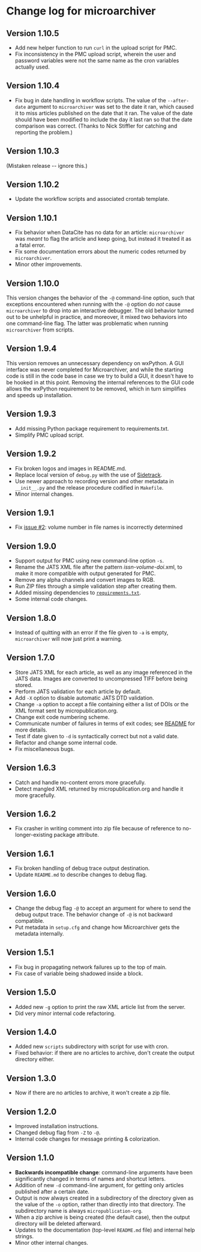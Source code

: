 Change log for microarchiver
============================

Version 1.10.5
--------------

* Add new helper function to run `curl` in the upload script for PMC.
* Fix inconsistency in the PMC upload script, wherein the user and password variables were not the same name as the cron variables actually used.


Version 1.10.4
--------------

* Fix bug in date handling in workflow scripts.  The value of the `--after-date` argument to `microarchiver` was set to the date it ran, which caused it to miss articles published on the date that it ran.  The value of the date should have been modified to include the day it last ran so that the date comparison was correct.  (Thanks to Nick Stiffler for catching and reporting the problem.)


Version 1.10.3
--------------

(Mistaken release -- ignore this.)


Version 1.10.2
--------------

* Update the workflow scripts and associated crontab template.


Version 1.10.1
--------------

* Fix behavior when DataCite has no data for an article: `microarchiver` was _meant_ to flag the article and keep going, but instead it treated it as a fatal error.
* Fix some documentation errors about the numeric codes returned by `microarchiver`.
* Minor other improvements.


Version 1.10.0
--------------

This version changes the behavior of the `-@` command-line option, such that exceptions encountered when running with the `-@` option do _not_ cause `microarchiver` to drop into an interactive debugger.  The old behavior turned out to be unhelpful in practice, and moreover, it mixed two behaviors into one command-line flag.  The latter was problematic when running `microarchiver` from scripts.


Version 1.9.4
--------------

This version removes an unnecessary dependency on wxPython.  A GUI interface was never completed for Microarchiver, and while the starting code is still in the code base in case we try to build a GUI, it doesn't have to be hooked in at this point.  Removing the internal references to the GUI code allows the wxPython requirement to be removed, which in turn simplifies and speeds up installation.


Version 1.9.3
--------------

* Add missing Python package requirement to requirements.txt.
* Simplify PMC upload script.


Version 1.9.2
--------------

* Fix broken logos and images in README.md.
* Replace local version of `debug.py` with the use of [Sidetrack](https://github.com/caltechlibrary/sidetrack).
* Use newer approach to recording version and other metadata in `__init__.py` and the release procedure codified in `Makefile`.
* Minor internal changes.


Version 1.9.1
-------------

* Fix [issue #2](https://github.com/caltechlibrary/microarchiver/issues/2): volume number in file names is incorrectly determined


Version 1.9.0
-------------

* Support output for PMC using new command-line option `-s`.
* Rename the JATS XML file after the pattern _issn_-_volume_-_doi_.xml, to make it more compatible with output generated for PMC.
* Remove any alpha channels and convert images to RGB.
* Run ZIP files through a simple validation step after creating them.
* Added missing dependencies to [`requirements.txt`](requirements.txt).
* Some internal code changes.


Version 1.8.0
-------------

* Instead of quitting with an error if the file given to `-a` is empty, `microarchiver` will now just print a warning.


Version 1.7.0
-------------

* Store JATS XML for each article, as well as any image referenced in the JATS data. Images are converted to uncompressed TIFF before being stored.
* Perform JATS validation for each article by default.
* Add `-X` option to disable automatic JATS DTD validation.
* Change `-a` option to accept a file containing either a list of DOIs or the XML format sent by micropublication.org.
* Change exit code numbering scheme.
* Communicate number of failures in terms of exit codes; see [README](README.md) for more details.
* Test if date given to `-d` is syntactically correct but not a valid date.
* Refactor and change some internal code.
* Fix miscellaneous bugs.


Version 1.6.3
-------------

* Catch and handle no-content errors more gracefully.
* Detect mangled XML returned by micropublication.org and handle it more gracefully.


Version 1.6.2
-------------

* Fix crasher in writing comment into zip file because of reference to no-longer-existing package attribute.


Version 1.6.1
-------------

* Fix broken handling of debug trace output destination.
* Update `README.md` to describe changes to debug flag.


Version 1.6.0
-------------

* Change the debug flag `-@` to accept an argument for where to send the debug output trace. The behavior change of `-@` is not backward compatible.
* Put metadata in `setup.cfg` and change how Microarchiver gets the metadata internally.


Version 1.5.1
-------------

* Fix bug in propagating network failures up to the top of main.
* Fix case of variable being shadowed inside a block.


Version 1.5.0
-------------

* Added new `-g` option to print the raw XML article list from the server.
* Did very minor internal code refactoring.


Version 1.4.0
-------------

* Added new `scripts` subdirectory with script for use with cron.
* Fixed behavior: if there are no articles to archive, don't create the output directory either.


Version 1.3.0
-------------

* Now if there are no articles to archive, it won't create a zip file.


Version 1.2.0
-------------

* Improved installation instructions.
* Changed debug flag from `-Z` to `-@`.
* Internal code changes for message printing & colorization.


Version 1.1.0
-------------

* **Backwards incompatible change**: command-line arguments have been significantly changed in terms of names and shortcut letters.
* Addition of new `-d` command-line argument, for getting only articles published after a certain date.
* Output is now always created in a subdirectory of the directory given as the value of the `-o` option, rather than directly into that directory. The subdirectory name is always `micropublication-org`.
* When a zip archive is being created (the default case), then the output directory will be deleted afterward.
* Updates to the documentation (top-level `README.md` file) and internal help strings.
* Minor other internal changes.
